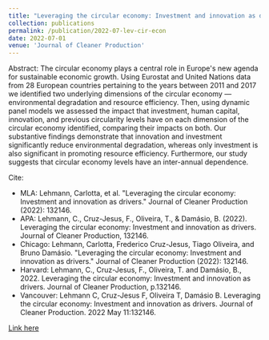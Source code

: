```yaml
---
title: "Leveraging the circular economy: Investment and innovation as drivers"
collection: publications
permalink: /publication/2022-07-lev-cir-econ
date: 2022-07-01
venue: 'Journal of Cleaner Production'
---
```




Abstract: The circular economy plays a central role in Europe's new agenda for sustainable economic growth. Using Eurostat and United Nations data from 28 European countries pertaining to the years between 2011 and 2017 we identified two underlying dimensions of the circular economy — environmental degradation and resource efficiency. Then, using dynamic panel models we assessed the impact that investment, human capital, innovation, and previous circularity levels have on each dimension of the circular economy identified, comparing their impacts on both. Our substantive findings demonstrate that innovation and investment significantly reduce environmental degradation, whereas only investment is also significant in promoting resource efficiency. Furthermore, our study suggests that circular economy levels have an inter-annual dependence.

Cite:
  * MLA: Lehmann, Carlotta, et al. "Leveraging the circular economy: Investment and innovation as drivers." Journal of Cleaner Production (2022): 132146.
  * APA: Lehmann, C., Cruz-Jesus, F., Oliveira, T., & Damásio, B. (2022). Leveraging the circular economy: Investment and innovation as drivers. Journal of Cleaner Production, 132146.
  * Chicago: Lehmann, Carlotta, Frederico Cruz-Jesus, Tiago Oliveira, and Bruno Damásio. "Leveraging the circular economy: Investment and innovation as drivers." Journal of Cleaner Production (2022): 132146.
  * Harvard: Lehmann, C., Cruz-Jesus, F., Oliveira, T. and Damásio, B., 2022. Leveraging the circular economy: Investment and innovation as drivers. Journal of Cleaner Production, p.132146.
 * Vancouver: Lehmann C, Cruz-Jesus F, Oliveira T, Damásio B. Leveraging the circular economy: Investment and innovation as drivers. Journal of Cleaner Production. 2022 May 11:132146.

[Link here](https://www.sciencedirect.com/science/article/abs/pii/S0959652622017528)




